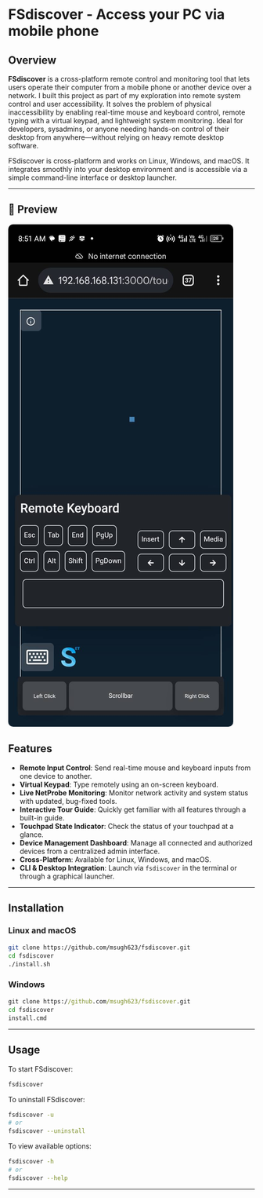 # FSdiscover - Access your PC via mobile phone

## Overview

**FSdiscover** is a cross-platform remote control and monitoring tool that lets users operate their computer from a mobile phone or another device over a network. I built this project as part of my exploration into remote system control and user accessibility. It solves the problem of physical inaccessibility by enabling real-time mouse and keyboard control, remote typing with a virtual keypad, and lightweight system monitoring. Ideal for developers, sysadmins, or anyone needing hands-on control of their desktop from anywhere—without relying on heavy remote desktop software.

FSdiscover is cross-platform and works on Linux, Windows, and macOS. It integrates smoothly into your desktop environment and is accessible via a simple command-line interface or desktop launcher.

---

## 📸 Preview

<img src="./public/fsdiscover.jpg" alt="Screenshot" style="width=300; border-radius: 10px;" />

## Features

- **Remote Input Control**: Send real-time mouse and keyboard inputs from one device to another.
- **Virtual Keypad**: Type remotely using an on-screen keyboard.
- **Live NetProbe Monitoring**: Monitor network activity and system status with updated, bug-fixed tools.
- **Interactive Tour Guide**: Quickly get familiar with all features through a built-in guide.
- **Touchpad State Indicator**: Check the status of your touchpad at a glance.
- **Device Management Dashboard**: Manage all connected and authorized devices from a centralized admin interface.
- **Cross-Platform**: Available for Linux, Windows, and macOS.
- **CLI & Desktop Integration**: Launch via `fsdiscover` in the terminal or through a graphical launcher.

---

## Installation

### Linux and macOS

```bash
git clone https://github.com/msugh623/fsdiscover.git
cd fsdiscover
./install.sh
```

### Windows

```cmd
git clone https://github.com/msugh623/fsdiscover.git
cd fsdiscover
install.cmd
```

---

## Usage

To start FSdiscover:

```bash
fsdiscover
```

To uninstall FSdiscover:

```bash
fsdiscover -u
# or
fsdiscover --uninstall
```

To view available options:

```bash
fsdiscover -h
# or
fsdiscover --help
```

---
